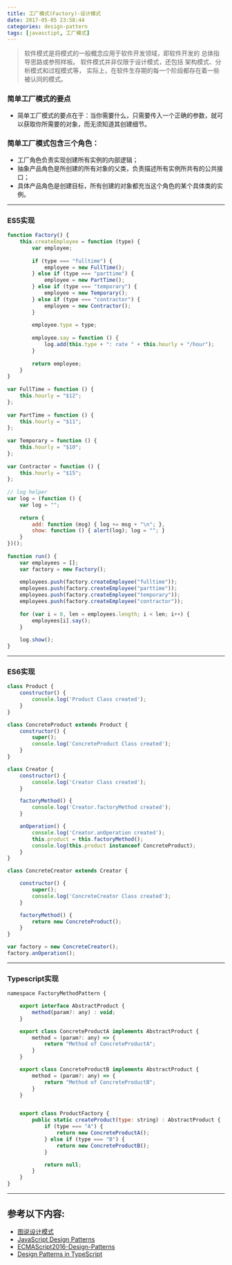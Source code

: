 ```yaml
---
title: 工厂模式(Factory)-设计模式
date: 2017-05-05 23:58:44
categories: design-pattern
tags: [javasctipt, 工厂模式]
---
```

> 软件模式是将模式的一般概念应用于软件开发领域，即软件开发的 总体指导思路或参照样板。
> 软件模式并非仅限于设计模式，还包括 架构模式、分析模式和过程模式等，
> 实际上，在软件生存期的每一个阶段都存在着一些被认同的模式。

### 简单工厂模式的要点
  - 简单工厂模式的要点在于：当你需要什么，只需要传入一个正确的参数，就可以获取你所需要的对象，而无须知道其创建细节。

### 简单工厂模式包含三个角色：
  - 工厂角色负责实现创建所有实例的内部逻辑；
  - 抽象产品角色是所创建的所有对象的父类，负责描述所有实例所共有的公共接口；
  - 具体产品角色是创建目标，所有创建的对象都充当这个角色的某个具体类的实例。

---
### ES5实现
``` js
function Factory() {
    this.createEmployee = function (type) {
        var employee;
 
        if (type === "fulltime") {
            employee = new FullTime();
        } else if (type === "parttime") {
            employee = new PartTime();
        } else if (type === "temporary") {
            employee = new Temporary();
        } else if (type === "contractor") {
            employee = new Contractor();
        }
 
        employee.type = type;
 
        employee.say = function () {
            log.add(this.type + ": rate " + this.hourly + "/hour");
        }
 
        return employee;
    }
}
 
var FullTime = function () {
    this.hourly = "$12";
};
 
var PartTime = function () {
    this.hourly = "$11";
};
 
var Temporary = function () {
    this.hourly = "$10";
};
 
var Contractor = function () {
    this.hourly = "$15";
};
 
// log helper
var log = (function () {
    var log = "";
 
    return {
        add: function (msg) { log += msg + "\n"; },
        show: function () { alert(log); log = ""; }
    }
})();
 
function run() {
    var employees = [];
    var factory = new Factory();
 
    employees.push(factory.createEmployee("fulltime"));
    employees.push(factory.createEmployee("parttime"));
    employees.push(factory.createEmployee("temporary"));
    employees.push(factory.createEmployee("contractor"));
    
    for (var i = 0, len = employees.length; i < len; i++) {
        employees[i].say();
    }
 
    log.show();
}
```
---

### ES6实现
``` js
class Product {
    constructor() {
        console.log('Product Class created');
    }
}

class ConcreteProduct extends Product {
    constructor() {
        super();
        console.log('ConcreteProduct Class created');
    }
}

class Creator {
    constructor() {
        console.log('Creator Class created');
    }

    factoryMethod() {
        console.log('Creator.factoryMethod created');
    }

    anOperation() {
        console.log('Creator.anOperation created');
        this.product = this.factoryMethod();
        console.log(this.product instanceof ConcreteProduct);
    }
}

class ConcreteCreator extends Creator {

    constructor() {
        super();
        console.log('ConcreteCreator Class created');
    }

    factoryMethod() {
        return new ConcreteProduct();
    }
}

var factory = new ConcreteCreator();
factory.anOperation();
```
---

### Typescript实现
``` js
namespace FactoryMethodPattern {

    export interface AbstractProduct {
        method(param?: any) : void;
    }

    export class ConcreteProductA implements AbstractProduct {
        method = (param?: any) => {
            return "Method of ConcreteProductA";
        }
    }

    export class ConcreteProductB implements AbstractProduct {
        method = (param?: any) => {
            return "Method of ConcreteProductB";
        }
    }


    export class ProductFactory {
        public static createProduct(type: string) : AbstractProduct {
            if (type === "A") {
                return new ConcreteProductA();
            } else if (type === "B") {
                return new ConcreteProductB();
            }

            return null;
        }
    }
}
```
---

## 参考以下内容:
 - [图说设计模式](https://design-patterns.readthedocs.io/zh_CN/latest/)
 - [JavaScript Design Patterns](http://www.dofactory.com/javascript/design-patterns)
 - [ECMAScript2016-Design-Patterns](https://github.com/ryouaki/ECMAScript2016-Design-Patterns)
 - [Design Patterns in TypeScript](https://github.com/torokmark/design_patterns_in_typescript)
